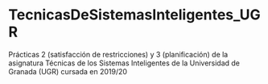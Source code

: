 # TecnicasDeSistemasInteligentes_UGR

Prácticas 2 (satisfacción de restricciones) y 3 (planificación) de la asignatura Técnicas de los Sistemas Inteligentes de la Universidad de Granada (UGR) cursada en 2019/20
